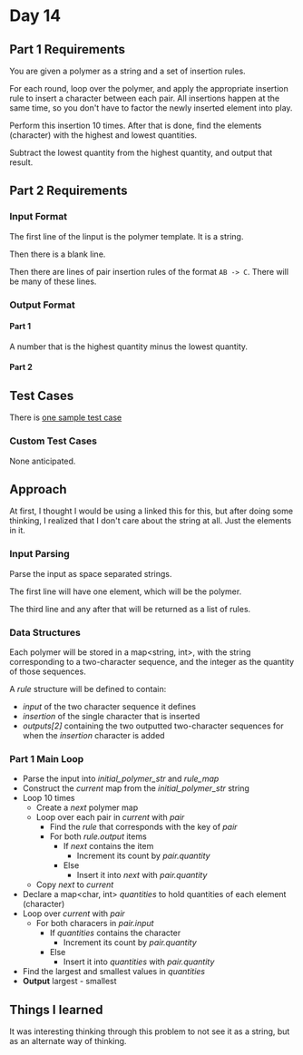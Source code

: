# Day 14 #

## Part 1 Requirements ##

You are given a polymer as a string and a set of insertion rules.

For each round, loop over the polymer, and apply the appropriate insertion rule to insert a character between each pair.
All insertions happen at the same time, so you don't have to factor the newly inserted element into play.

Perform this insertion 10 times. After that is done, find the elements (character) with the highest and lowest quantities.

Subtract the lowest quantity from the highest quantity, and output that result.

## Part 2 Requirements ##

### Input Format ###

The first line of the linput is the polymer template. It is a string.

Then there is a blank line.

Then there are lines of pair insertion rules of the format `AB -> C`. There will be many of these lines.

### Output Format ###

#### Part 1 ####

A number that is the highest quantity minus the lowest quantity.

#### Part 2 ####


## Test Cases ##

There is [one sample test case](../data/test_cases/day14_test1.txt)

### Custom Test Cases ###

None anticipated.

## Approach ##

At first, I thought I would be using a linked this for this, but after doing some thinking, I realized that I don't care about the string at all. Just the elements in it.

### Input Parsing ###

Parse the input as space separated strings.

The first line will have one element, which will be the polymer.

The third line and any after that will be returned as a list of rules.

### Data Structures ###

Each polymer will be stored in a map<string, int>, with the string corresponding to a two-character sequence, and the integer as the quantity of those sequences.

A *rule* structure will be defined to contain:
- *input* of the two character sequence it defines
- *insertion* of the single character that is inserted
- *outputs[2]* containing the two outputted two-character sequences for when the *insertion* character is added

### Part 1 Main Loop ###

- Parse the input into *initial_polymer_str* and *rule_map*
- Construct the *current* map from the *initial_polymer_str* string
- Loop 10 times
    - Create a *next* polymer map
    - Loop over each pair in *current* with *pair*
        - Find the *rule* that corresponds with the key of *pair*
        - For both *rule.output* items
            - If *next* contains the item
                - Increment its count by *pair.quantity*
            - Else
                - Insert it into *next* with *pair.quantity*
    - Copy *next* to *current*
- Declare a map<char, int> *quantities* to hold quantities of each element (character)
- Loop over *current* with *pair*
    - For both characers in *pair.input*
        - If *quantities* contains the character
            - Increment its count by *pair.quantity*
        - Else
            - Insert it into *quantities* with *pair.quantity*
- Find the largest and smallest values in *quantities*
- **Output** largest - smallest

## Things I learned ##

It was interesting thinking through this problem to not see it as a string, but as an alternate way of thinking.
